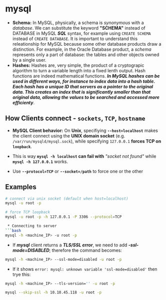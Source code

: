 # mysql

 * **Schema:** In MySQL, physically, a schema is *synonymous* with a *database*. We can substitute the keyword **"SCHEMA"** instead of DATABASE in MySQL ***SQL*** syntax, for example using `CREATE SCHEMA` instead of `CREATE DATABASE`. It is important to understand this releationship for MySQL because some other database products draw a distinction. For example, in the Oracle Database product, a *schema* represents only a part of database: the tables and other objects owned by a single user.
 * **Hashes:** Hashes are, very simple, the product of a cryptograpic algorithm to turn a variable length into a fixed lenth output. Hash functions are indeed mathematical functions. ***In MySQL hashes can be used in different ways, for instance to index data into a hash table. Each hash has a unique ID that servers as a pointer to the original data. This creates an index that is significantly smaller than that original data, allowing the values to be searched and accessed more efficienty***.


## How Clients connect - **`sockets`, `TCP`, `hostname`**
 * **MySQL Client behavior:** On **Unix**, specifiying **`--host=localhost`** makes the client connect using the **UNIX domain socket** (e.g. `/var/run/mysqld/mysql.sock`), while specifying `127.0.0.1` **forces TCP on `loopback`**. 

 * This is way **`mysql -h localhost` can fail with** *"socket not found"* while **`mysql -h 127.0.0.1`** works.

 * Use **`--protocol=TCP`** or **`--socket=/path`** to force one or the other


## Examples
```bash
# connect via unix socket (default when host=localhost)
mysql -u root -p

# force TCP loopback
mysql -u root -p -h 127.0.0.1 -P 3306 --protocol=TCP

 * Connecting to server
```bash
mysql -h <machine_IP> -u root -p
```
 * If ***mysql*** client returns a ***TLS/SSL error***, we need to add ***-ssl-mode=DISABLED***; therefore the command becomes:
```bash
mysql -h <machine_IP> --ssl-mode=disabled -u root -p
```
 * If it shows `error: mysql: unknown variable 'ssl-mode=disabled'` then trye this:
```bash
mysql -h <machine_IP> --tls-version='' -u root -p
```
```bash
mysql --skip-ssl -h 10.10.45.118 -u root -p
```
